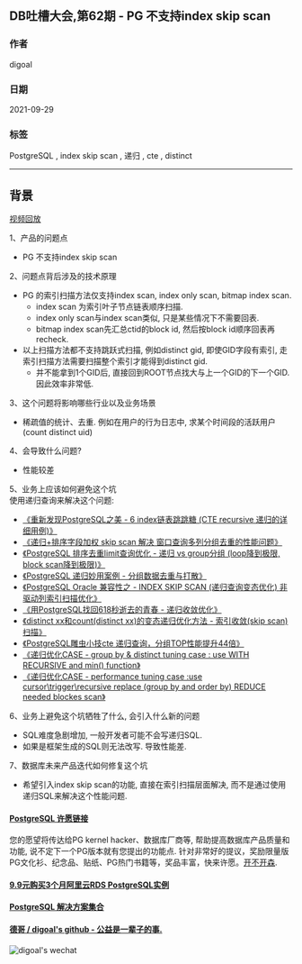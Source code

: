 ## DB吐槽大会,第62期 - PG 不支持index skip scan  
  
### 作者  
digoal  
  
### 日期  
2021-09-29  
  
### 标签  
PostgreSQL , index skip scan , 递归 , cte , distinct   
  
----  
  
## 背景  
[视频回放]()  
  
1、产品的问题点  
- PG 不支持index skip scan  
  
2、问题点背后涉及的技术原理  
- PG 的索引扫描方法仅支持index scan, index only scan, bitmap index scan.   
    - index scan 为索引叶子节点链表顺序扫描.  
    - index only scan与index scan类似, 只是某些情况下不需要回表.   
    - bitmap index scan先汇总ctid的block id, 然后按block id顺序回表再recheck.  
- 以上扫描方法都不支持跳跃式扫描, 例如distinct gid, 即使GID字段有索引, 走索引扫描方法需要扫描整个索引才能得到distinct gid.   
    - 并不能拿到1个GID后, 直接回到ROOT节点找大与上一个GID的下一个GID. 因此效率非常低.   
  
3、这个问题将影响哪些行业以及业务场景  
- 稀疏值的统计、去重. 例如在用户的行为日志中, 求某个时间段的活跃用户(count distinct uid)  
  
4、会导致什么问题?  
- 性能较差  
  
5、业务上应该如何避免这个坑  
使用递归查询来解决这个问题:  
- [《重新发现PostgreSQL之美 - 6 index链表跳跳糖 (CTE recursive 递归的详细用例)》](../202105/20210529_01.md)    
- [《递归+排序字段加权 skip scan 解决 窗口查询多列分组去重的性能问题》](../202006/20200615_01.md)    
- [《PostgreSQL 排序去重limit查询优化 - 递归 vs group分组 (loop降到极限, block scan降到极限)》](../202005/20200515_01.md)    
- [《PostgreSQL 递归妙用案例 - 分组数据去重与打散》](../201804/20180406_01.md)    
- [《PostgreSQL Oracle 兼容性之 - INDEX SKIP SCAN (递归查询变态优化) 非驱动列索引扫描优化》](../201803/20180323_03.md)    
- [《用PostgreSQL找回618秒逝去的青春 - 递归收敛优化》](../201612/20161201_01.md)    
- [《distinct xx和count(distinct xx)的变态递归优化方法 - 索引收敛(skip scan)扫描》](../201611/20161128_02.md)    
- [《PostgreSQL雕虫小技cte 递归查询，分组TOP性能提升44倍》](../201608/20160815_04.md)    
- [《递归优化CASE - group by & distinct tuning case : use WITH RECURSIVE and min() function》](../201210/20121009_01.md)    
- [《递归优化CASE - performance tuning case :use cursor\trigger\recursive replace (group by and order by) REDUCE needed blockes scan》](../201209/20120914_01.md)    
  
6、业务上避免这个坑牺牲了什么, 会引入什么新的问题  
- SQL难度急剧增加, 一般开发者可能不会写递归SQL.    
- 如果是框架生成的SQL则无法改写. 导致性能差.   
  
7、数据库未来产品迭代如何修复这个坑  
- 希望引入index skip scan的功能, 直接在索引扫描层面解决, 而不是通过使用递归SQL来解决这个性能问题.   
  
  
  
#### [PostgreSQL 许愿链接](https://github.com/digoal/blog/issues/76 "269ac3d1c492e938c0191101c7238216")
您的愿望将传达给PG kernel hacker、数据库厂商等, 帮助提高数据库产品质量和功能, 说不定下一个PG版本就有您提出的功能点. 针对非常好的提议，奖励限量版PG文化衫、纪念品、贴纸、PG热门书籍等，奖品丰富，快来许愿。[开不开森](https://github.com/digoal/blog/issues/76 "269ac3d1c492e938c0191101c7238216").  
  
  
#### [9.9元购买3个月阿里云RDS PostgreSQL实例](https://www.aliyun.com/database/postgresqlactivity "57258f76c37864c6e6d23383d05714ea")
  
  
#### [PostgreSQL 解决方案集合](https://yq.aliyun.com/topic/118 "40cff096e9ed7122c512b35d8561d9c8")
  
  
#### [德哥 / digoal's github - 公益是一辈子的事.](https://github.com/digoal/blog/blob/master/README.md "22709685feb7cab07d30f30387f0a9ae")
  
  
![digoal's wechat](../pic/digoal_weixin.jpg "f7ad92eeba24523fd47a6e1a0e691b59")
  
